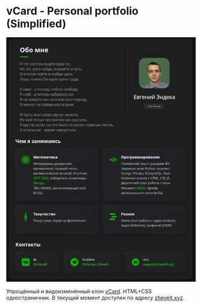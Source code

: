 # vCard - Personal portfolio (Simplified)

![vCard Desktop Demo](./screenshot.png "Desktop Demo")

Упрощённый и видоизменённый клон [vCard](https://github.com/codewithsadee/vcard-personal-portfolio). HTML+CSS одностраничник. В текущий момент доступен по адресу [zhevelt.xyz](https://zhevelt.xyz).